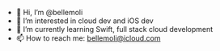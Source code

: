 - 👋 Hi, I’m @bellemoli
- 👀 I’m interested in cloud dev and iOS dev
- 🌱 I’m currently learning Swift, full stack cloud development
- 📫 How to reach me: bellemoli@icloud.com

<!---
bellemoli/bellemoli is a ✨ special ✨ repository because its `README.md` (this file) appears on your GitHub profile.
You can click the Preview link to take a look at your changes.
--->
